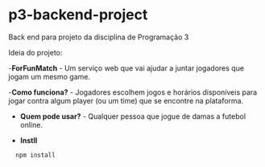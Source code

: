 # p3-backend-project

Back end para projeto da disciplina de Programação 3

Ideia do projeto:

-**ForFunMatch** - Um serviço web que vai ajudar a juntar jogadores que jogam um mesmo game.

-**Como funciona?** - Jogadores escolhem jogos e horários disponíveis para jogar contra algum player (ou um time) que se encontre na plataforma.

- **Quem pode usar?** - Qualquer pessoa que jogue de damas a futebol online.

- **Instll**

```sh
  npm install
```
